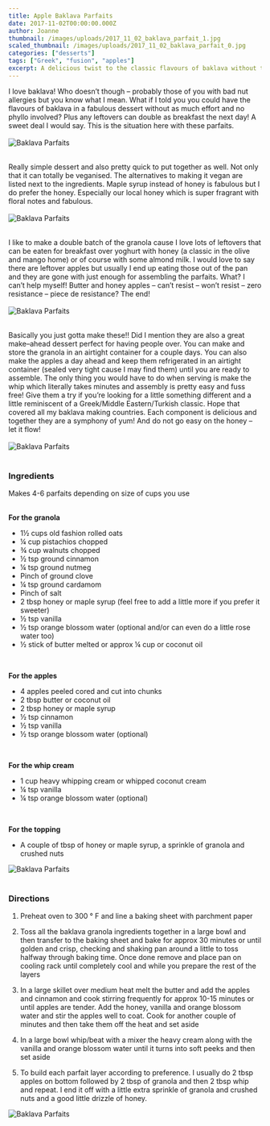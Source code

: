 ```yaml
---
title: Apple Baklava Parfaits
date: 2017-11-02T00:00:00.000Z
author: Joanne
thumbnail: /images/uploads/2017_11_02_baklava_parfait_1.jpg
scaled_thumbnail: /images/uploads/2017_11_02_baklava_parfait_0.jpg
categories: ["desserts"]
tags: ["Greek", "fusion", "apples"]
excerpt: A delicious twist to the classic flavours of baklava without the phyllo
---
```


I love baklava! Who doesn’t though &ndash; probably those of you with bad nut allergies but you know what I mean. What if I told you you could have the flavours of baklava in a fabulous dessert without as much effort and no phyllo involved? Plus any leftovers can double as breakfast the next day! A sweet deal I would say. This is the situation here with these parfaits.
<br>
<br>
![Baklava Parfaits](/images/uploads/2017_11_02_baklava_parfait_2.jpg)
<br>
<br>

Really simple dessert and also pretty quick  to put together as well. Not only that it can totally be veganised. The alternatives to making it vegan are listed next to the ingredients. Maple syrup instead of honey is fabulous but I do prefer the honey. Especially our local honey which is super fragrant with floral notes and fabulous.
<br>
<br>
![Baklava Parfaits](/images/uploads/2017_11_02_baklava_parfait_3.jpg)
<br>
<br>

I like to make a double batch of the granola cause I love lots of leftovers that can be eaten for breakfast over yoghurt with honey (a classic in the olive and mango home) or of course with some almond milk. I would love to say there are leftover apples but usually I end up eating those out of the pan and they are gone with just enough for assembling the parfaits. What? I can’t help myself! Butter and honey apples &ndash; can’t resist &ndash; won’t resist &ndash; zero resistance &ndash; piece de resistance? The end!
<br>
<br>
![Baklava Parfaits](/images/uploads/2017_11_02_baklava_parfait_4.jpg)
<br>
<br>

Basically you just gotta make these!! Did I mention they are also a great make&ndash;ahead dessert perfect for having people over. You can make and store the granola in an airtight container for a couple days. You can also make the apples a day ahead and keep them refrigerated in an airtight container (sealed very tight cause I may find them) until you are ready to assemble. The only thing you would have to do when serving is make the whip which literally takes minutes and assembly is pretty easy and fuss free! Give them a try if you’re looking for a little something different and a little reminiscent of a Greek/Middle Eastern/Turkish classic. Hope that covered all my baklava making countries. Each component is delicious and together they are a symphony of yum! And do not go easy on the honey &ndash; let it flow!
<br>
<br>
![Baklava Parfaits](/images/uploads/2017_11_02_baklava_parfait_5.jpg)
<br>
<br>

### Ingredients
Makes 4-6 parfaits depending on size of cups you use  
<br>

**For the granola**

* 1&frac12; cups old fashion rolled oats
* &frac14; cup pistachios chopped
* &frac34; cup walnuts chopped
* &frac12; tsp ground cinnamon
* &frac14; tsp ground nutmeg
* Pinch of ground clove
* &frac14; tsp ground cardamom
* Pinch of salt
* 2 tbsp honey or maple syrup (feel free to add a little more if you prefer it sweeter)
* &frac12; tsp vanilla
* &frac12; tsp orange blossom water (optional and/or can even do a little rose water too)
* &frac12; stick of butter melted or approx &frac14; cup or coconut oil  
<br>

**For the apples**

* 4 apples peeled cored and cut into chunks
* 2 tbsp butter or coconut oil
* 2 tbsp honey or maple syrup
* &frac12; tsp cinnamon
* &frac12; tsp vanilla
* &frac12; tsp orange blossom water (optional)  
<br>

**For the whip cream**

* 1 cup heavy whipping cream or whipped coconut cream
* &frac14; tsp vanilla
* &frac14; tsp orange blossom  water (optional)  
<br>

**For the topping**

* A couple of tbsp of honey or maple syrup, a sprinkle of granola and crushed nuts  

![Baklava Parfaits](/images/uploads/2017_11_02_baklava_parfait_6.jpg)
<br>
<br>

### Directions

1. Preheat oven to 300 &deg; F and line a baking sheet with parchment paper

1. Toss all the baklava granola ingredients together in a large bowl and then transfer to the baking sheet and bake for approx 30 minutes or until golden and crisp, checking and shaking pan around a little to toss halfway through baking time. Once done remove and place pan on cooling rack until completely cool and while you prepare the rest of the layers

1. In a large skillet over medium heat melt the butter and add the apples and cinnamon and cook stirring frequently for approx 10-15 minutes or until apples are tender. Add the honey, vanilla and orange blossom water and stir the apples well to coat. Cook for another couple of minutes and then take them off the heat and set aside

1. In a large bowl whip/beat with a mixer the heavy cream along with the vanilla and orange blossom water until it turns into soft peeks and then set aside

1. To build each parfait layer according to preference. I usually do 2 tbsp apples on bottom followed by 2 tbsp of granola and then 2 tbsp whip and repeat. I end it off with a little extra sprinkle of granola and crushed nuts and a good little drizzle of honey.  

![Baklava Parfaits](/images/uploads/2017_11_02_baklava_parfait_7.jpg)
